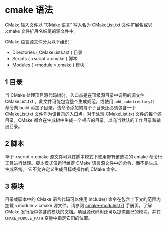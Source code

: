# cmake 语法

CMake 输入文件以 “CMake 语言” 写入名为 CMakeList.txt 文件扩展名或以 .cmake 文件扩展名结尾的源文件中。

CMake 语言源文件分为以下组织：

* Directories ( CMakeLists.txt ) 目录
* Scripts ( \<script \>.cmake ) 脚本
* Modules ( \<module \>.cmake ) 模块

## 1 目录

当 CMake 处理项目源代码树时，入口点是在顶级源目录中调用的源文件 CMakeList.txt 。此文件可能包含整个生成规范，或使用 `add_subdirectory() ` 命令向 build 添加子目录。该命令添加的每个子目录还必须包含一个CMakeList.txt 文件作为该目录的入口点。对于处理 CMakeList.txt 文件的每个源目录，CMake 都会在生成树中生成一个相应的目录，以充当默认的工作目录和输出目录。

## 2 脚本

单个 \<script \>.cmake 源文件可以在脚本模式下使用带有该选项的 cmake 命令行工具进行处理。脚本模式仅运行给定 CMake 语言源文件中的命令，而不是生成 生成系统。 它不允许定义生成目标或操作的 CMake 命令。

## 3 模块

目录或脚本中的 CMake 语言代码可以使用 include() 命令在包含上下文的范围内加载 \<module \>.cmake 源文件。请参阅 [ cmake-modules(7)](https://cmake.org/cmake/help/latest/manual/cmake-modules.7.html#manual:cmake-modules(7)) 手册页，了解 CMake 发行版中包含的模块的文档。项目源代码树还可以提供自己的模块，并在 `CMAKE_MODULE_PATH` 变量中指定它们的位置。